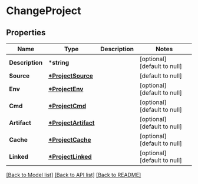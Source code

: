 # ChangeProject

## Properties
Name | Type | Description | Notes
------------ | ------------- | ------------- | -------------
**Description** | ***string** |  | [optional] [default to null]
**Source** | **[*ProjectSource](ProjectSource.md)** |  | [default to null]
**Env** | **[*ProjectEnv](ProjectEnv.md)** |  | [optional] [default to null]
**Cmd** | **[*ProjectCmd](ProjectCmd.md)** |  | [optional] [default to null]
**Artifact** | **[*ProjectArtifact](ProjectArtifact.md)** |  | [optional] [default to null]
**Cache** | **[*ProjectCache](ProjectCache.md)** |  | [optional] [default to null]
**Linked** | **[*ProjectLinked](ProjectLinked.md)** |  | [optional] [default to null]

[[Back to Model list]](../README.md#documentation-for-models) [[Back to API list]](../README.md#documentation-for-api-endpoints) [[Back to README]](../README.md)



